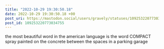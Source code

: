 ```yaml
---
title: "2022-10-29 19:30:50.18"
date: 2022-10-29 19:30:50.18 +00
post_uri: https://mastodon.social/users/gravely/statuses/109253220773034755
post_id: 109253220773034755
---
```

the most beautiful word in the american language is the word COMPACT spray painted on the concrete between the spaces in a parking garage


